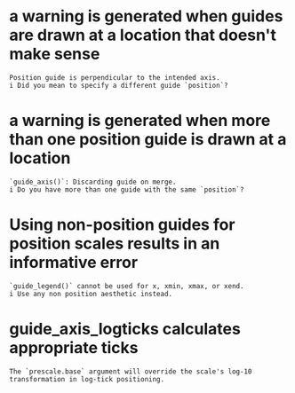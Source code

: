 # a warning is generated when guides are drawn at a location that doesn't make sense

    Position guide is perpendicular to the intended axis.
    i Did you mean to specify a different guide `position`?

# a warning is generated when more than one position guide is drawn at a location

    `guide_axis()`: Discarding guide on merge.
    i Do you have more than one guide with the same `position`?

# Using non-position guides for position scales results in an informative error

    `guide_legend()` cannot be used for x, xmin, xmax, or xend.
    i Use any non position aesthetic instead.

# guide_axis_logticks calculates appropriate ticks

    The `prescale.base` argument will override the scale's log-10 transformation in log-tick positioning.

